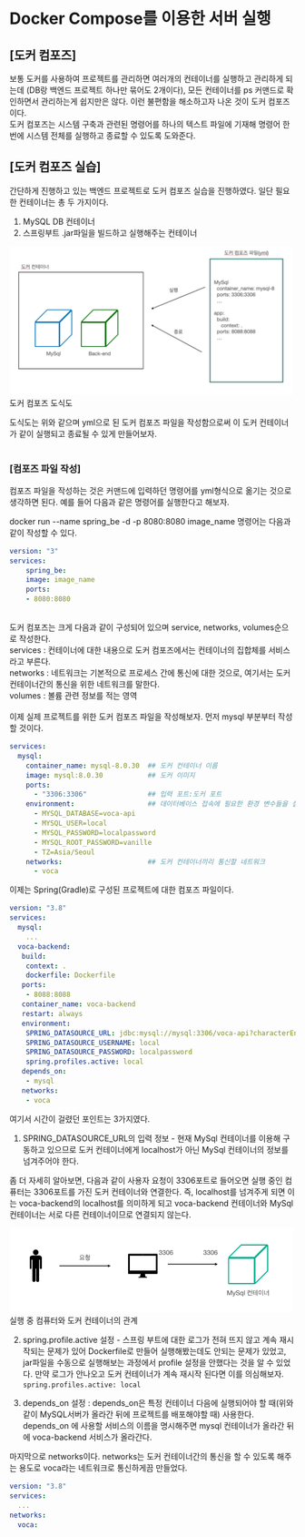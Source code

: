 # Docker Compose를 이용한 서버 실행
## [도커 컴포즈]
보통 도커를 사용하여 프로젝트를 관리하면 여러개의 컨테이너를 실행하고 관리하게 되는데 (DB랑 백엔드 프로젝트 하나만 묶어도 2개이다), 
모든 컨테이너를 ps 커맨드로 확인하면서 관리하는게 쉽지만은 않다. 이런 불편함을 해소하고자 나온 것이 도커 컴포즈이다.  
도커 컴포즈는 시스템 구축과 관련된 명령어를 하나의 텍스트 파일에 기재해 명령어 한번에 시스템 전체를 실행하고 종료할 수 있도록 도와준다.


## [도커 컴포즈 실습]
간단하게 진행하고 있는 백엔드 프로젝트로 도커 컴포즈 실습을 진행하였다. 일단 필요한 컨테이너는 총 두 가지이다.

1. MySQL DB 컨테이너
2. 스프링부트 .jar파일을 빌드하고 실행해주는 컨테이너
<p>
<img src="./images/docker_compose.png" width="500"> <br>
도커 컴포즈 도식도
</p>
도식도는 위와 같으며 yml으로 된 도커 컴포즈 파일을 작성함으로써 이 도커 컨테이너가 같이 실행되고 종료될 수 있게 만들어보자. <br><br>

### [컴포즈 파일 작성]
컴포즈 파일을 작성하는 것은 커맨드에 입력하던 명령어를 yml형식으로 옮기는 것으로 생각하면 된다. 예를 들어 다음과 같은 명령어를 실행한다고 해보자.

docker run --name spring_be -d -p 8080:8080 image_name 명령어는 다음과 같이 작성할 수 있다.

~~~yml
version: "3"
services:
    spring_be:
    image: image_name
    ports:
    - 8080:8080
~~~

<br>
도커 컴포즈는 크게 다음과 같이 구성되어 있으며 service, networks, volumes순으로 작성한다. <br>
services : 컨테이너에 대한 내용으로 도커 컴포즈에서는 컨테이너의 집합체를 서비스라고 부른다. <br>
networks : 네트워크는 기본적으로 프로세스 간에 통신에 대한 것으로, 여기서는 도커 컨테이너간의 통신을 위한 네트워크를 말한다.<br>
volumes : 볼륨 관련 정보를 적는 영역<br>

<br>
이제 실제 프로젝트를 위한 도커 컴포즈 파일을 작성해보자. 먼저 mysql 부분부터 작성할 것이다.

~~~yml
services:
  mysql:
    container_name: mysql-8.0.30  ## 도커 컨테이너 이름
    image: mysql:8.0.30           ## 도커 이미지
    ports:
      - "3306:3306"               ## 입력 포트:도커 포트
    environment:                  ## 데이터베이스 접속에 필요한 환경 변수들을 설정한다.
      - MYSQL_DATABASE=voca-api   
      - MYSQL_USER=local
      - MYSQL_PASSWORD=localpassword
      - MYSQL_ROOT_PASSWORD=vanille
      - TZ=Asia/Seoul
    networks:                     ## 도커 컨테이너끼리 통신할 네트워크
      - voca
~~~

이제는 Spring(Gradle)로 구성된 프로젝트에 대한 컴포즈 파일이다.
~~~yml
version: "3.8"
services:
  mysql:
    ...
  voca-backend:
   build:
    context: .
    dockerfile: Dockerfile
   ports:
    - 8088:8088
   container_name: voca-backend
   restart: always
   environment:
    SPRING_DATASOURCE_URL: jdbc:mysql://mysql:3306/voca-api?characterEncoding=UTF-8&serverTimezone=Asia/Seoul
    SPRING_DATASOURCE_USERNAME: local
    SPRING_DATASOURCE_PASSWORD: localpassword
    spring.profiles.active: local
   depends_on:
    - mysql
   networks:
    - voca
~~~

여기서 시간이 걸렸던 포인트는 3가지였다.

1. SPRING_DATASOURCE_URL의 입력 정보 - 현재 MySql 컨테이너를 이용해 구동하고 있으므로 도커 컨테이너에게 localhost가 아닌 MySql 컨테이너의 정보를 넘겨주어야 한다.

좀 더 자세히 알아보면, 다음과 같이 사용자 요청이 3306포트로 들어오면 실행 중인 컴퓨터는 3306포트를 가진 도커 컨테이너와 연결한다. 즉, localhost를 넘겨주게 되면 이는 voca-backend의 localhost를 의미하게 되고 voca-backend 컨테이너와 MySql 컨테이너는 서로 다른 컨테이너이므로 연결되지 않는다.

<p>
<img src="./images/computer_docker.png" width="500" /> <br>
실행 중 컴퓨터와 도커 컨테이너의 관계
</p>

2. spring.profile.active 설정 - 스프링 부트에 대한 로그가 전혀 뜨지 않고 계속 재시작되는 문제가 있어 Dockerfile로 만들어 실행해봤는데도 안되는 문제가 있었고, jar파일을 수동으로 실행해보는 과정에서 profile 설정을 안했다는 것을 알 수 있었다. 만약 로그가 안나오고 도커 컨테이너가 계속 재시작 된다면 이를 의심해보자. <br>
 `spring.profiles.active: local`


3. depends_on 설정 : depends_on은 특정 컨테이너 다음에 실행되어야 할 때(위와 같이 MySQL서버가 올라간 뒤에 프로젝트를 배포해야할 때) 사용한다. depends_on 에 사용할 서비스의 이름을 명시해주면 mysql 컨테이너가 올라간 뒤에 voca-backend 서비스가 올라간다.



마지막으로 networks이다. networks는 도커 컨테이너간의 통신을 할 수 있도록 해주는 용도로 voca라는 네트워크로 통신하게끔 만들었다.
~~~yml
version: "3.8"
services:
  ...
networks:
  voca:
~~~